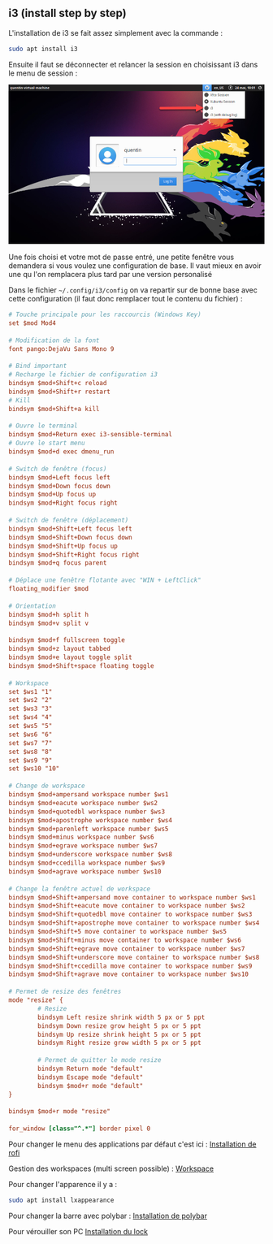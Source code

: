 ## i3 (install step by step)

L'installation de i3 se fait assez simplement avec la commande :
```bash
sudo apt install i3
```

Ensuite il faut se déconnecter et relancer la session en choisissant i3 dans le menu de session :

![Xubuntu desktop environement choice](../images/DE_choice.png)

Une fois choisi et votre mot de passe entré, une petite fenêtre vous demandera si vous voulez une configuration de base. Il vaut mieux en avoir une qu l'on remplacera plus tard par une version personalisé

Dans le fichier `~/.config/i3/config` on va repartir sur de bonne base avec cette configuration (il faut donc remplacer tout le contenu du fichier) :

```ini
# Touche principale pour les raccourcis (Windows Key)
set $mod Mod4

# Modification de la font
font pango:DejaVu Sans Mono 9

# Bind important
# Recharge le fichier de configuration i3
bindsym $mod+Shift+c reload
bindsym $mod+Shift+r restart
# Kill
bindsym $mod+Shift+a kill

# Ouvre le terminal
bindsym $mod+Return exec i3-sensible-terminal
# Ouvre le start menu
bindsym $mod+d exec dmenu_run

# Switch de fenêtre (focus)
bindsym $mod+Left focus left
bindsym $mod+Down focus down
bindsym $mod+Up focus up
bindsym $mod+Right focus right

# Switch de fenêtre (déplacement)
bindsym $mod+Shift+Left focus left
bindsym $mod+Shift+Down focus down
bindsym $mod+Shift+Up focus up
bindsym $mod+Shift+Right focus right
bindsym $mod+q focus parent

# Déplace une fenêtre flotante avec "WIN + LeftClick"
floating_modifier $mod

# Orientation
bindsym $mod+h split h
bindsym $mod+v split v

bindsym $mod+f fullscreen toggle
bindsym $mod+z layout tabbed
bindsym $mod+e layout toggle split
bindsym $mod+Shift+space floating toggle

# Workspace
set $ws1 "1"
set $ws2 "2"
set $ws3 "3"
set $ws4 "4"
set $ws5 "5"
set $ws6 "6"
set $ws7 "7"
set $ws8 "8"
set $ws9 "9"
set $ws10 "10"

# Change de workspace
bindsym $mod+ampersand workspace number $ws1
bindsym $mod+eacute workspace number $ws2
bindsym $mod+quotedbl workspace number $ws3
bindsym $mod+apostrophe workspace number $ws4
bindsym $mod+parenleft workspace number $ws5
bindsym $mod+minus workspace number $ws6
bindsym $mod+egrave workspace number $ws7
bindsym $mod+underscore workspace number $ws8
bindsym $mod+ccedilla workspace number $ws9
bindsym $mod+agrave workspace number $ws10

# Change la fenêtre actuel de workspace
bindsym $mod+Shift+ampersand move container to workspace number $ws1
bindsym $mod+Shift+eacute move container to workspace number $ws2
bindsym $mod+Shift+quotedbl move container to workspace number $ws3
bindsym $mod+Shift+apostrophe move container to workspace number $ws4
bindsym $mod+Shift+5 move container to workspace number $ws5
bindsym $mod+Shift+minus move container to workspace number $ws6
bindsym $mod+Shift+egrave move container to workspace number $ws7
bindsym $mod+Shift+underscore move container to workspace number $ws8
bindsym $mod+Shift+ccedilla move container to workspace number $ws9
bindsym $mod+Shift+agrave move container to workspace number $ws10

# Permet de resize des fenêtres
mode "resize" {
        # Resize
        bindsym Left resize shrink width 5 px or 5 ppt
        bindsym Down resize grow height 5 px or 5 ppt
        bindsym Up resize shrink height 5 px or 5 ppt
        bindsym Right resize grow width 5 px or 5 ppt

        # Permet de quitter le mode resize
        bindsym Return mode "default"
        bindsym Escape mode "default"
        bindsym $mod+r mode "default"
}

bindsym $mod+r mode "resize"

for_window [class="^.*"] border pixel 0
```

Pour changer le menu des applications par défaut c'est ici : 
[Installation de rofi](./rofi.md)

Gestion des workspaces (multi screen possible) :
[Workspace](./workspace.md)

Pour changer l'apparence il y a :
```bash
sudo apt install lxappearance
```

Pour changer la barre avec polybar : 
[Installation de polybar](./polybar.md)

Pour vérouiller son PC
[Installation du lock](./lock.md)
